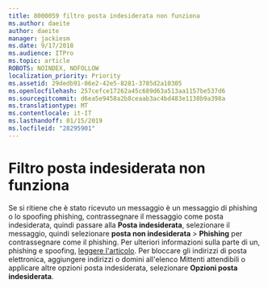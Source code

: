 ```yaml
---
title: 8000059 filtro posta indesiderata non funziona
ms.author: daeite
author: daeite
manager: jackiesm
ms.date: 9/17/2018
ms.audience: ITPro
ms.topic: article
ROBOTS: NOINDEX, NOFOLLOW
localization_priority: Priority
ms.assetid: 29dedb91-06e2-42e5-8281-3785d2a10305
ms.openlocfilehash: 257cefce17262a45c689d63a513aa1157be537d6
ms.sourcegitcommit: d6ea5e9458a2b8ceaab3ac4bd483e1130b9a398a
ms.translationtype: MT
ms.contentlocale: it-IT
ms.lasthandoff: 01/15/2019
ms.locfileid: "28295901"
---
```

# <a name="spam-filter-not-working"></a>Filtro posta indesiderata non funziona

Se si ritiene che è stato ricevuto un messaggio è un messaggio di phishing o lo spoofing phishing, contrassegnare il messaggio come posta indesiderata, quindi passare alla **Posta indesiderata**, selezionare il messaggio, quindi selezionare **posta non indesiderata** \> **Phishing** per contrassegnare come il phishing. Per ulteriori informazioni sulla parte di un, phishing e spoofing, [leggere l'articolo](https://support.office.com/article/0d882ea5-eedc-4bed-aebc-079ffa1105a3). Per bloccare gli indirizzi di posta elettronica, aggiungere indirizzi o domini all'elenco Mittenti attendibili o applicare altre opzioni posta indesiderata, selezionare **Opzioni posta indesiderata**. 
  

